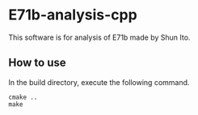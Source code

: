 # E71b-analysis-cpp
This software is for analysis of E71b made by Shun Ito.
## How to use
In the build directory, execute the following command.
```shell script
cmake ..
make
```